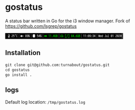 # gostatus

A status bar written in Go for the i3 window manager. Fork of https://github.com/lsgrep/gostatus

![showcase](./screenshot.png)

## Installation

```
git clone git@github.com:turnabout/gostatus.git
cd gostatus
go install .
```

## logs
Default log location: `/tmp/gostatus.log`

